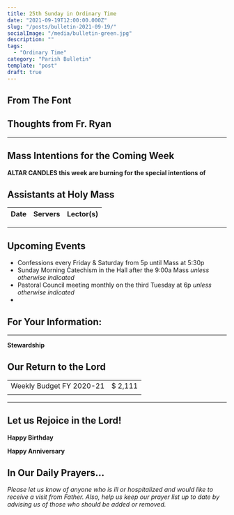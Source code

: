 ```yaml
---
title: 25th Sunday in Ordinary Time
date: "2021-09-19T12:00:00.000Z"
slug: "/posts/bulletin-2021-09-19/"
socialImage: "/media/bulletin-green.jpg"
description: ""
tags:
  - "Ordinary Time"
category: "Parish Bulletin"
template: "post"
draft: true
---
```


## From The Font



## Thoughts from Fr. Ryan



---

## Mass Intentions for the Coming Week



**ALTAR CANDLES this week are burning for the special intentions of**

## Assistants at Holy Mass

| Date | Servers | Lector(s) |
| :--: | :--: | :--: |

---

## Upcoming Events

* Confessions every Friday & Saturday from 5p until Mass at 5:30p
* Sunday Morning Catechism in the Hall after the 9:00a Mass *unless otherwise indicated*
* Pastoral Council meeting monthly on the third Tuesday at 6p *unless otherwise indicated*
*  


## For Your Information:


---

**Stewardship** 

## Our Return to the Lord
| | |
| :--- | ---: |
| Weekly Budget FY 2020-21 | $ 2,111 |
| | |

---

## Let us Rejoice in the Lord!

**Happy Birthday** 

**Happy Anniversary** 

## In Our Daily Prayers… 

*Please let us know of anyone who is ill or hospitalized and would like to receive a visit from Father. Also, help us keep our prayer list up to date by advising us of those who should be added or removed.*

